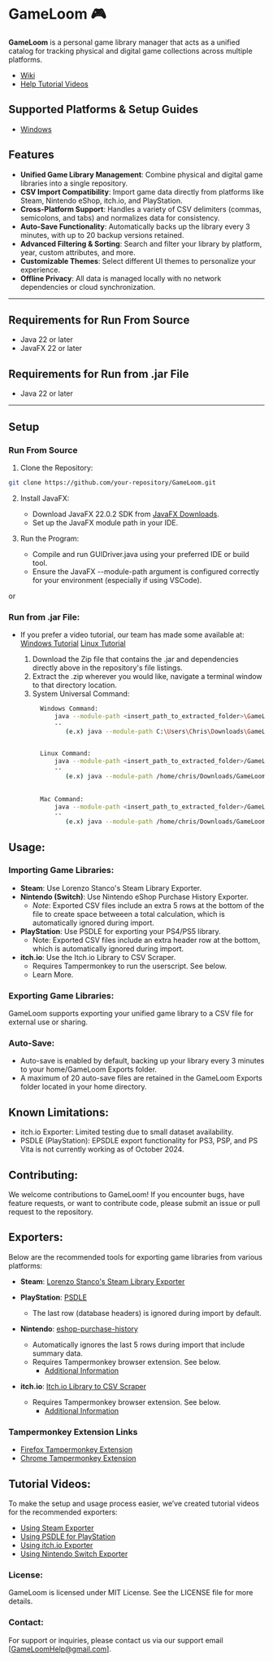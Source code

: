 # GameLoom 🎮

**GameLoom** is a personal game library manager that acts as a unified catalog for tracking physical and digital game collections across multiple platforms.
- [Wiki](https://github.com/Game-Loom/GameLoom/wiki)
- [Help Tutorial Videos](https://www.youtube.com/@GameLoomSupport)

## Supported Platforms & Setup Guides
- [Windows](https://github.com/Game-Loom/GameLoom/wiki/Windows-Setup)

## Features
- **Unified Game Library Management**: Combine physical and digital game libraries into a single repository.
- **CSV Import Compatibility**: Import game data directly from platforms like Steam, Nintendo eShop, itch.io, and PlayStation.
- **Cross-Platform Support**: Handles a variety of CSV delimiters (commas, semicolons, and tabs) and normalizes data for consistency.
- **Auto-Save Functionality**: Automatically backs up the library every 3 minutes, with up to 20 backup versions retained.
- **Advanced Filtering & Sorting**: Search and filter your library by platform, year, custom attributes, and more.
- **Customizable Themes**: Select different UI themes to personalize your experience.
- **Offline Privacy**: All data is managed locally with no network dependencies or cloud synchronization.

---

## Requirements for Run From Source
- Java 22 or later
- JavaFX 22 or later

## Requirements for Run from .jar File
- Java 22 or later

---

## Setup

### **Run From Source**
   1. Clone the Repository:
   ```bash
   git clone https://github.com/your-repository/GameLoom.git
   ```
   2. Install JavaFX:
      - Download JavaFX 22.0.2 SDK from [JavaFX Downloads](https://jdk.java.net/javafx22/).
      - Set up the JavaFX module path in your IDE.

   3. Run the Program:
      - Compile and run GUIDriver.java using your preferred IDE or build tool.
      - Ensure the JavaFX --module-path argument is configured correctly for your environment (especially if using VSCode).

or

### **Run from .jar File**:
* If you prefer a video tutorial, our team has made some available at:
   [Windows Tutorial](https://youtu.be/a2tN3ApXKEo)
   [Linux Tutorial](https://youtu.be/aA_0lpqbn7g)

   1. Download the Zip file that contains the .jar and dependencies directly above in the repository's file listings.
   2. Extract the .zip wherever you would like, navigate a terminal window to that directory location.
   3. System Universal Command:
      ```bash
        Windows Command:
            java --module-path <insert_path_to_extracted_folder>\GameLoom\lib\windows\javafx-sdk-22.0.2\lib\ --add-modules javafx.controls,javafx.fxml -jar GameLoom.jar
            --
               (e.x) java --module-path C:\Users\Chris\Downloads\GameLoom\lib\windows\javafx-sdk-22.0.2\lib\ --add-modules javafx.controls,javafx.fxml -jar GameLoom.jar

            
        Linux Command:
            java --module-path <insert_path_to_extracted_folder>/GameLoom/lib/linux/javafx-sdk-22.0.2/lib/ --add-modules javafx.controls,javafx.fxml -jar GameLoom.jar
            --
               (e.x) java --module-path /home/chris/Downloads/GameLoom/lib/linux/javafx-sdk-22.0.2/lib/ --add-modules javafx.controls,javafx.fxml -jar GameLoom.jar
            
            
        Mac Command:
            java --module-path <insert_path_to_extracted_folder>/GameLoom/lib/mac/javafx-sdk-22.0.2/lib/ --add-modules javafx.controls,javafx.fxml -jar GameLoom.jar
            --
               (e.x) java --module-path /home/chris/Downloads/GameLoom/lib/mac/javafx-sdk-22.0.2/lib/ --add-modules javafx.controls,javafx.fxml -jar GameLoom.jar
         ```
## Usage:
### Importing Game Libraries:
  - **Steam**: Use Lorenzo Stanco's Steam Library Exporter.
  - **Nintendo (Switch)**: Use Nintendo eShop Purchase History Exporter.
      - *Note*: Exported CSV files include an extra 5 rows at the bottom of the file to create space betweeen a total calculation, which is automatically ignored during import.
  - **PlayStation**: Use PSDLE for exporting your PS4/PS5 library.
     - Note: Exported CSV files include an extra header row at the bottom, which is automatically ignored during import.
  - **itch.io**: Use the Itch.io Library to CSV Scraper.
     - Requires Tampermonkey to run the userscript. See below.
     - Learn More.

### Exporting Game Libraries:
GameLoom supports exporting your unified game library to a CSV file for external use or sharing.

### Auto-Save:
- Auto-save is enabled by default, backing up your library every 3 minutes to your home/GameLoom Exports folder.
- A maximum of 20 auto-save files are retained in the GameLoom Exports folder located in your home directory.

## Known Limitations:
- itch.io Exporter: Limited testing due to small dataset availability.
- PSDLE (PlayStation): EPSDLE export functionality for PS3, PSP, and PS Vita is not currently working as of October 2024.

## Contributing:
We welcome contributions to GameLoom! If you encounter bugs, have feature requests, or want to contribute code, please submit an issue or pull request to the repository.

## Exporters:
Below are the recommended tools for exporting game libraries from various platforms:

- **Steam**: [Lorenzo Stanco's Steam Library Exporter](https://www.lorenzostanco.com/lab/steam/)
- **PlayStation**: [PSDLE](https://repod.github.io/psdle/)
   - The last row (database headers) is ignored during import by default.
   
- **Nintendo**: [eshop-purchase-history](https://github.com/redphx/eshop-purchase-history)
   - Automatically ignores the last 5 rows during import that include summary data.
   - Requires Tampermonkey browser extension. See below.
      - [Additional Information](https://www.reddit.com/r/nintendo/comments/8w1s65/i_made_a_script_to_export_your_purchase_history/)
     
- **itch.io**: [Itch.io Library to CSV Scraper](https://gist.github.com/abraxas86/ad72ba46b6cdd86dc63058bba0c629c2#file-itchiocollectiontocsv-user-js)
   - Requires Tampermonkey browser extension. See below.
      - [Additional Information](https://itch.io/blog/572343/big-improvements-to-library-to-csv-scraper)

### Tampermonkey Extension Links
- [Firefox Tampermonkey Extension](https://addons.mozilla.org/en-US/firefox/addon/tampermonkey/)
- [Chrome Tampermonkey Extension](https://chromewebstore.google.com/detail/tampermonkey/dhdgffkkebhmkfjojejmpbldmpobfkfo)

## Tutorial Videos:
To make the setup and usage process easier, we’ve created tutorial videos for the recommended exporters:
- [Using Steam Exporter](https://youtu.be/OeS60dwbXBQ)
- [Using PSDLE for PlayStation](https://youtu.be/vphXnajoUPY)
- [Using itch.io Exporter](https://youtu.be/0QkQZILQ5zk)
- [Using Nintendo Switch Exporter](https://youtu.be/hGhZ3xFpy00)

### License:
GameLoom is licensed under MIT License. See the LICENSE file for more details.

### Contact:
For support or inquiries, please contact us via our support email [GameLoomHelp@gmail.com].
